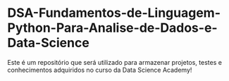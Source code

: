 # DSA-Fundamentos-de-Linguagem-Python-Para-Analise-de-Dados-e-Data-Science
Este é um repositório que será utilizado para armazenar projetos, testes e conhecimentos adquiridos no curso da Data Science Academy!
